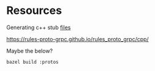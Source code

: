 # Resources
Generating c++ stub [files](https://grpc.io/docs/tutorials/basic/cpp/)

https://rules-proto-grpc.github.io/rules_proto_grpc/cpp/

Maybe the below?

```sh
bazel build :protos
```
